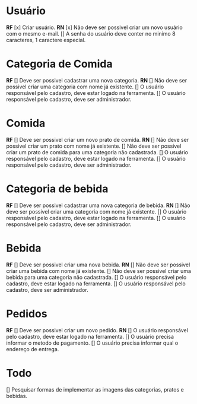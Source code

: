 # Usuário

**RF**
[x] Criar usuário.
**RN**
[x] Não deve ser possivel criar um novo usuário com o mesmo e-mail.
[] A senha do usuário deve conter no minimo 8 caracteres, 1 caractere especial.

# Categoria de Comida

**RF**
[] Deve ser possivel cadastrar uma nova categoria.
**RN**
[] Não deve ser possivel criar uma categoria com nome já existente.
[] O usuário responsável pelo cadastro, deve estar logado na ferramenta.
[] O usuário responsável pelo cadastro, deve ser administrador.


# Comida

**RF**
[] Deve ser possivel criar um novo prato de comida.
**RN**
[] Não deve ser possivel criar um prato com nome já existente.
[] Não deve ser possivel criar um prato de comida para uma categoria não cadastrada.
[] O usuário responsável pelo cadastro, deve estar logado na ferramenta.
[] O usuário responsável pelo cadastro, deve ser administrador.

# Categoria de bebida

**RF**
[] Deve ser possivel cadastrar uma nova categoria de bebida.
**RN**
[] Não deve ser possivel criar uma categoria com nome já existente.
[] O usuário responsável pelo cadastro, deve estar logado na ferramenta.
[] O usuário responsável pelo cadastro, deve ser administrador.

# Bebida

**RF**
[] Deve ser possivel criar uma nova bebida.
**RN**
[] Não deve ser possivel criar uma bebida com nome já existente.
[] Não deve ser possivel criar uma bebida para uma categoria não cadastrada.
[] O usuário responsável pelo cadastro, deve estar logado na ferramenta.
[] O usuário responsável pelo cadastro, deve ser administrador.

# Pedidos

**RF**
[] Deve ser possivel criar um novo pedido.
**RN**
[] O usuário responsável pelo cadastro, deve estar logado na ferramenta.
[] O usuário precisa informar o metodo de pagamento.
[] O usuário precisa informar qual o endereço de entrega.


# Todo
[] Pesquisar formas de implementar as imagens das categorias, pratos e bebidas. 